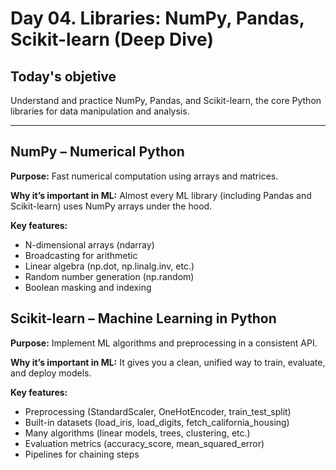 # Day 04. Libraries: NumPy, Pandas, Scikit-learn (Deep Dive)
## Today's objetive 
Understand and practice NumPy, Pandas, and Scikit-learn, the core Python libraries for data manipulation and analysis. 

---

## NumPy – Numerical Python

**Purpose:** Fast numerical computation using arrays and matrices.

**Why it’s important in ML:** Almost every ML library (including Pandas and Scikit-learn) uses NumPy arrays under the hood.

**Key features:**
- N-dimensional arrays (ndarray)
- Broadcasting for arithmetic
- Linear algebra (np.dot, np.linalg.inv, etc.)
- Random number generation (np.random)
- Boolean masking and indexing

## Scikit-learn – Machine Learning in Python
**Purpose:** Implement ML algorithms and preprocessing in a consistent API.

**Why it’s important in ML:** It gives you a clean, unified way to train, evaluate, and deploy models.

**Key features:**
- Preprocessing (StandardScaler, OneHotEncoder, train_test_split)
- Built-in datasets (load_iris, load_digits, fetch_california_housing)
- Many algorithms (linear models, trees, clustering, etc.)
- Evaluation metrics (accuracy_score, mean_squared_error)
- Pipelines for chaining steps